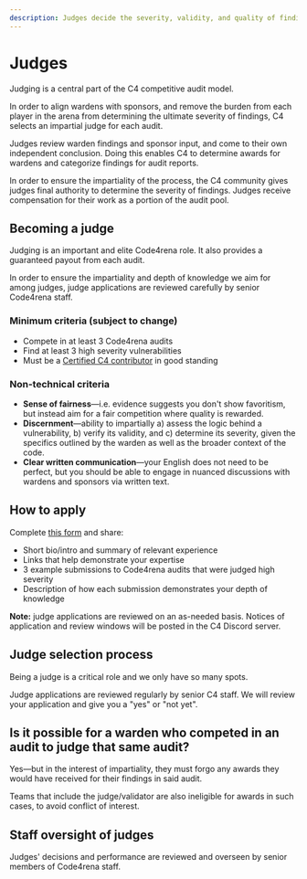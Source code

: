 ```yaml
---
description: Judges decide the severity, validity, and quality of findings and rate the performance of wardens.
---
```


# Judges

Judging is a central part of the C4 competitive audit model.

In order to align wardens with sponsors, and remove the burden from each player in the arena from determining the ultimate severity of findings, C4 selects an impartial judge for each audit.

Judges review warden findings and sponsor input, and come to their own independent conclusion. Doing this enables C4 to determine awards for wardens and categorize findings for audit reports.

In order to ensure the impartiality of the process, the C4 community gives judges final authority to determine the severity of findings. Judges receive compensation for their work as a portion of the audit pool.

## Becoming a judge

Judging is an important and elite Code4rena role. It also provides a guaranteed payout from each audit.

In order to ensure the impartiality and depth of knowledge we aim for among judges, judge applications are reviewed carefully by senior Code4rena staff.

### Minimum criteria (subject to change)

* Compete in at least 3 Code4rena audits
* Find at least 3 high severity vulnerabilities
* Must be a [Certified C4 contributor](/roles/sr-wardens.md#certified-contributors) in good standing

### Non-technical criteria

* **Sense of fairness**—i.e. evidence suggests you don't show favoritism, but instead aim for a fair competition where quality is rewarded.
* **Discernment**—ability to impartially a) assess the logic behind a vulnerability, b) verify its validity, and c) determine its severity, given the specifics outlined by the warden as well as the broader context of the code.
* **Clear written communication**—your English does not need to be perfect, but you should be able to engage in nuanced discussions with wardens and sponsors via written text.

## How to apply

Complete [this form](https://code4rena.com/judge-application/) and share:

* Short bio/intro and summary of relevant experience
* Links that help demonstrate your expertise
* 3 example submissions to Code4rena audits that were judged high severity
* Description of how each submission demonstrates your depth of knowledge

**Note:** judge applications are reviewed on an as-needed basis. Notices of application and review windows will be posted in the C4 Discord server.

## Judge selection process

Being a judge is a critical role and we only have so many spots.

Judge applications are reviewed regularly by senior C4 staff. We will review your application and give you a "yes" or "not yet".

## Is it possible for a warden who competed in an audit to judge that same audit?

Yes—but in the interest of impartiality, they must forgo any awards they would have received for their findings in said audit.

Teams that include the judge/validator are also ineligible for awards in such cases, to avoid conflict of interest.

## Staff oversight of judges

Judges' decisions and performance are reviewed and overseen by senior members of Code4rena staff. 
